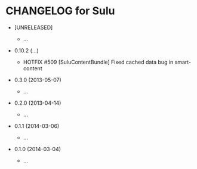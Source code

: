 CHANGELOG for Sulu
==================

* [UNRELEASED]

    * ...

* 0.10.2 (...)

    * HOTFIX #509 [SuluContentBundle] Fixed cached data bug in smart-content

* 0.3.0 (2013-05-07)

    * ...

* 0.2.0 (2013-04-14)

    * ...

* 0.1.1 (2014-03-06)

    * ...

* 0.1.0 (2014-03-04)

    * ...

